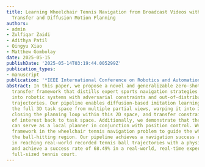 ```yaml
---
title: Learning Wheelchair Tennis Navigation from Broadcast Videos with Domain Knowledge
  Transfer and Diffusion Motion Planning
authors:
- admin
- Zulfiqar Zaidi
- Adithya Patil
- Qingyu Xiao
- Matthew Gombolay
date: 2025-05-15
publishDate: '2025-05-14T03:19:44.005299Z'
publication_types:
- manuscript
publication: '*IEEE International Conference on Robotics and Automation (ICRA)*'
abstract: In this paper, we propose a novel and generalizable zero-shot knowledge
  transfer framework that distills expert sports navigation strategies from web videos
  into robotic systems with adversarial constraints and out-of-distribution image
  trajectories. Our pipeline enables diffusion-based imitation learning by reconstructing
  the full 3D task space from multiple partial views, warping it into 2D image space,
  closing the planning loop within this 2D space, and transfer constrained motion
  of interest back to task space. Additionally, we demonstrate that the learned policy
  can serve as a local planner in conjunction with position control. We apply this
  framework in the wheelchair tennis navigation problem to guide the wheelchair into
  the ball-hitting region. Our pipeline achieves a navigation success rate of 97.67%
  in reaching real-world recorded tennis ball trajectories with a physical robot wheelchair,
  and achieve a success rate of 68.49% in a real-world, real-time experiment on a
  full-sized tennis court.
---
```

